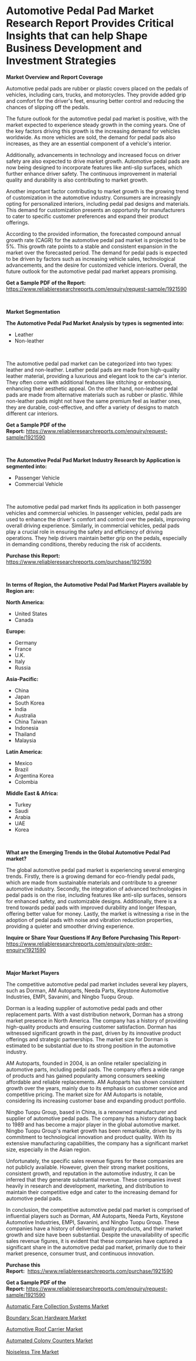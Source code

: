 <p><h1>Automotive Pedal Pad Market Research Report Provides Critical Insights that can help Shape Business Development and Investment Strategies</h1></p><p><strong>Market Overview and Report Coverage</strong></p>
<p><p>Automotive pedal pads are rubber or plastic covers placed on the pedals of vehicles, including cars, trucks, and motorcycles. They provide added grip and comfort for the driver's feet, ensuring better control and reducing the chances of slipping off the pedals.</p><p>The future outlook for the automotive pedal pad market is positive, with the market expected to experience steady growth in the coming years. One of the key factors driving this growth is the increasing demand for vehicles worldwide. As more vehicles are sold, the demand for pedal pads also increases, as they are an essential component of a vehicle's interior.</p><p>Additionally, advancements in technology and increased focus on driver safety are also expected to drive market growth. Automotive pedal pads are now being designed to incorporate features like anti-slip surfaces, which further enhance driver safety. The continuous improvement in material quality and durability is also contributing to market growth.</p><p>Another important factor contributing to market growth is the growing trend of customization in the automotive industry. Consumers are increasingly opting for personalized interiors, including pedal pad designs and materials. This demand for customization presents an opportunity for manufacturers to cater to specific customer preferences and expand their product offerings.</p><p>According to the provided information, the forecasted compound annual growth rate (CAGR) for the automotive pedal pad market is projected to be 5%. This growth rate points to a stable and consistent expansion in the market over the forecasted period. The demand for pedal pads is expected to be driven by factors such as increasing vehicle sales, technological advancements, and the desire for customized vehicle interiors. Overall, the future outlook for the automotive pedal pad market appears promising.</p></p>
<p><strong>Get a Sample PDF of the Report:</strong> <a href="https://www.reliableresearchreports.com/enquiry/request-sample/1921590">https://www.reliableresearchreports.com/enquiry/request-sample/1921590</a></p>
<p>&nbsp;</p>
<p><strong>Market Segmentation</strong></p>
<p><strong>The Automotive Pedal Pad Market Analysis by types is segmented into:</strong></p>
<p><ul><li>Leather</li><li>Non-leather</li></ul></p>
<p>&nbsp;</p>
<p><p>The automotive pedal pad market can be categorized into two types: leather and non-leather. Leather pedal pads are made from high-quality leather material, providing a luxurious and elegant look to the car's interior. They often come with additional features like stitching or embossing, enhancing their aesthetic appeal. On the other hand, non-leather pedal pads are made from alternative materials such as rubber or plastic. While non-leather pads might not have the same premium feel as leather ones, they are durable, cost-effective, and offer a variety of designs to match different car interiors.</p></p>
<p><strong>Get a Sample PDF of the Report:</strong>&nbsp;<a href="https://www.reliableresearchreports.com/enquiry/request-sample/1921590">https://www.reliableresearchreports.com/enquiry/request-sample/1921590</a></p>
<p>&nbsp;</p>
<p><strong>The Automotive Pedal Pad Market Industry Research by Application is segmented into:</strong></p>
<p><ul><li>Passenger Vehicle</li><li>Commercial Vehicle</li></ul></p>
<p>&nbsp;</p>
<p><p>The automotive pedal pad market finds its application in both passenger vehicles and commercial vehicles. In passenger vehicles, pedal pads are used to enhance the driver's comfort and control over the pedals, improving overall driving experience. Similarly, in commercial vehicles, pedal pads play a crucial role in ensuring the safety and efficiency of driving operations. They help drivers maintain better grip on the pedals, especially in demanding conditions, thereby reducing the risk of accidents.</p></p>
<p><strong>Purchase this Report:</strong>&nbsp; <a href="https://www.reliableresearchreports.com/purchase/1921590">https://www.reliableresearchreports.com/purchase/1921590</a></p>
<p>&nbsp;</p>
<p><strong>In terms of Region, the Automotive Pedal Pad Market Players available by Region are:</strong></p>
<p>
    <p> <strong> North America: </strong>
        <ul>
            <li>United States</li>
            <li>Canada</li>
        </ul>
        </p> 
    <p> <strong> Europe: </strong>
        <ul>
            <li>Germany</li>
            <li>France</li>
            <li>U.K.</li>
            <li>Italy</li>
            <li>Russia</li>
        </ul>
        </p> 
    <p> <strong> Asia-Pacific: </strong>
        <ul>
            <li>China</li>
            <li>Japan</li>
            <li>South Korea</li>
            <li>India</li>
            <li>Australia</li>
            <li>China Taiwan</li>
            <li>Indonesia</li>
            <li>Thailand</li>
            <li>Malaysia</li>
        </ul>
        </p> 
    <p> <strong> Latin America: </strong>
        <ul>
            <li>Mexico</li>
            <li>Brazil</li>
            <li>Argentina Korea</li>
            <li>Colombia</li>
        </ul>
        </p> 
    <p> <strong> Middle East & Africa: </strong>
        <ul>
            <li>Turkey</li>
            <li>Saudi</li>
            <li>Arabia</li>
            <li>UAE</li>
            <li>Korea</li>
        </ul>
    </p>
    </p>
<p>&nbsp;</p>
<p><strong>What are the Emerging Trends in the Global Automotive Pedal Pad market?</strong></p>
<p><p>The global automotive pedal pad market is experiencing several emerging trends. Firstly, there is a growing demand for eco-friendly pedal pads, which are made from sustainable materials and contribute to a greener automotive industry. Secondly, the integration of advanced technologies in pedal pads is on the rise, including features like anti-slip surfaces, sensors for enhanced safety, and customizable designs. Additionally, there is a trend towards pedal pads with improved durability and longer lifespan, offering better value for money. Lastly, the market is witnessing a rise in the adoption of pedal pads with noise and vibration reduction properties, providing a quieter and smoother driving experience.</p></p>
<p><strong>Inquire or Share Your Questions If Any Before Purchasing This Report</strong>- <a href="https://www.reliableresearchreports.com/enquiry/pre-order-enquiry/1921590">https://www.reliableresearchreports.com/enquiry/pre-order-enquiry/1921590</a></p>
<p>&nbsp;</p>
<p><strong>Major Market Players</strong></p>
<p><p>The competitive automotive pedal pad market includes several key players, such as Dorman, AM Autoparts, Needa Parts, Keystone Automotive Industries, EMPI, Savanini, and Ningbo Tuopu Group. </p><p>Dorman is a leading supplier of automotive pedal pads and other replacement parts. With a vast distribution network, Dorman has a strong market presence in North America. The company has a history of providing high-quality products and ensuring customer satisfaction. Dorman has witnessed significant growth in the past, driven by its innovative product offerings and strategic partnerships. The market size for Dorman is estimated to be substantial due to its strong position in the automotive industry.</p><p>AM Autoparts, founded in 2004, is an online retailer specializing in automotive parts, including pedal pads. The company offers a wide range of products and has gained popularity among consumers seeking affordable and reliable replacements. AM Autoparts has shown consistent growth over the years, mainly due to its emphasis on customer service and competitive pricing. The market size for AM Autoparts is notable, considering its increasing customer base and expanding product portfolio.</p><p>Ningbo Tuopu Group, based in China, is a renowned manufacturer and supplier of automotive pedal pads. The company has a history dating back to 1989 and has become a major player in the global automotive market. Ningbo Tuopu Group's market growth has been remarkable, driven by its commitment to technological innovation and product quality. With its extensive manufacturing capabilities, the company has a significant market size, especially in the Asian region.</p><p>Unfortunately, the specific sales revenue figures for these companies are not publicly available. However, given their strong market positions, consistent growth, and reputation in the automotive industry, it can be inferred that they generate substantial revenue. These companies invest heavily in research and development, marketing, and distribution to maintain their competitive edge and cater to the increasing demand for automotive pedal pads.</p><p>In conclusion, the competitive automotive pedal pad market is comprised of influential players such as Dorman, AM Autoparts, Needa Parts, Keystone Automotive Industries, EMPI, Savanini, and Ningbo Tuopu Group. These companies have a history of delivering quality products, and their market growth and size have been substantial. Despite the unavailability of specific sales revenue figures, it is evident that these companies have captured a significant share in the automotive pedal pad market, primarily due to their market presence, consumer trust, and continuous innovation.</p></p>
<p><strong>Purchase this Report:</strong>&nbsp;&nbsp;<a href="https://www.reliableresearchreports.com/purchase/1921590">https://www.reliableresearchreports.com/purchase/1921590</a></p>
<p></p>
<p><strong>Get a Sample PDF of the Report:</strong>&nbsp;<a href="https://www.reliableresearchreports.com/enquiry/request-sample/1921590">https://www.reliableresearchreports.com/enquiry/request-sample/1921590</a></p>
<p><p><a href="https://www.linkedin.com/pulse/automatic-fare-collection-systems-market-research-report-provides-yxafe/">Automatic Fare Collection Systems Market</a></p><p><a href="https://medium.com/@zoeyjohns1903/decoding-boundary-scan-hardware-market-metrics-market-share-trends-and-growth-patterns-461aad5e992c">Boundary Scan Hardware Market</a></p><p><a href="https://github.com/rahu1506/Market-Research-Report-List-1/blob/main/automotive-roof-carrier-market.md">Automotive Roof Carrier Market</a></p><p><a href="https://www.linkedin.com/pulse/automated-colony-counters-market-size-share-global-analysis-qgxze/">Automated Colony Counters Market</a></p><p><a href="https://github.com/aashishrp/Market-Research-Report-List-1/blob/main/noiseless-tire-market.md">Noiseless Tire Market</a></p></p>